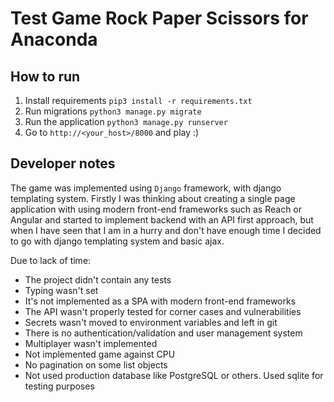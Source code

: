 # Test Game Rock Paper Scissors for Anaconda

## How to run

1) Install requirements `pip3 install -r requirements.txt`
2) Run migrations `python3 manage.py migrate`
3) Run the application `python3 manage.py runserver`
4) Go to `http://<your_host>/8000` and play :)

## Developer notes

The game was implemented using `Django` framework, with django templating system.
Firstly I was thinking about creating a single page application with using modern
front-end frameworks such as Reach or Angular and started to implement backend with an
API first approach, but when I have seen that I am in a hurry and don't have enough time
I decided to go with django templating system and basic ajax.

Due to lack of time:
- The project didn't contain any tests
- Typing wasn't set
- It's not implemented as a SPA with modern front-end frameworks
- The API wasn't properly tested for corner cases and vulnerabilities
- Secrets wasn't moved to environment variables and left in git
- There is no authentication/validation and user management system
- Multiplayer wasn't implemented
- Not implemented game against CPU
- No pagination on some list objects
- Not used production database like PostgreSQL or others. Used sqlite for testing purposes